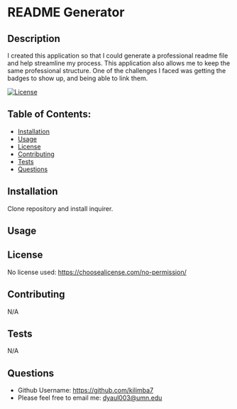 # README Generator

  ## Description
  I created this application so that I could generate a professional readme file and help streamline my process. This application also allows me to keep the same professional structure. One of the challenges I faced was getting the badges to show up, and being able to link them.

  [![License](https://img.shields.io/badge/License-NONE-inactive)](https://choosealicense.com/no-permission/)

  ## Table of Contents:
  - [Installation](#installation)
  - [Usage](#usage)
  - [License](#license)
  - [Contributing](#contributing)
  - [Tests](#tests)
  - [Questions](#questions)



  ## Installation
  Clone repository and install inquirer.

  ## Usage
  

  ## License
  No license used: https://choosealicense.com/no-permission/

  ## Contributing
  N/A

  ## Tests
  N/A

  ## Questions
  - Github Username: https://github.com/kilimba7
  - Please feel free to email me: dyaul003@umn.edu



